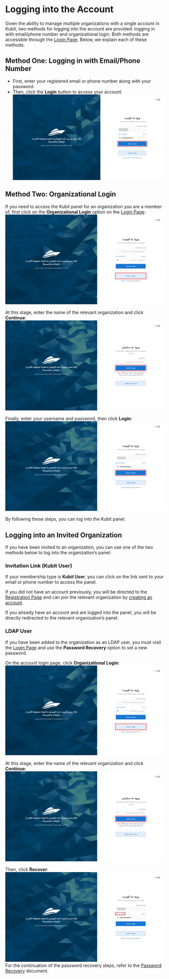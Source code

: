 # Logging into the Account

Given the ability to manage multiple organizations with a single account in Kubit, two methods for logging into the account are provided: logging in with email/phone number and organizational login.
Both methods are accessible through the [Login Page](https://auth.kubit.cloud/fa/login/). Below, we explain each of these methods.

## Method One: Logging in with Email/Phone Number

- First, enter your registered email or phone number along with your password.
- Then, click the **Login** button to access your account.
  ![Login: login with email/phone](img/login-with-email.png)

## Method Two: Organizational Login

If you need to access the Kubit panel for an organization you are a member of, first click on the **Organizational Login** option on the [Login Page](https://panel.kubit.ir/fa/login/):
![Login: login with org](img/login-with-org.png)

At this stage, enter the name of the relevant organization and click **Continue**:
![Login: login with org continue](img/login-with-org-continue.png)

Finally, enter your username and password, then click **Login**:
![Login: enter username](img/enter-username-in-org.png)

By following these steps, you can log into the Kubit panel.

## Logging into an Invited Organization

If you have been invited to an organization, you can use one of the two methods below to log into the organization’s panel:

### Invitation Link (Kubit User)

If your membership type is **Kubit User**, you can click on the link sent to your email or phone number to access the panel.

If you did not have an account previously, you will be directed to the [Registration Page](https://panel.kubit.ir/fa/register/) and can join the relevant organization by [creating an account](../register).

If you already have an account and are logged into the panel, you will be directly redirected to the relevant organization’s panel.

### LDAP User

If you have been added to the organization as an LDAP user, you must visit the [Login Page](https://panel.kubit.ir/fa/login/) and use the **Password Recovery** option to set a new password.

On the account login page, click **Organizational Login**:
![Login: login with org](img/login-with-org.png)

At this stage, enter the name of the relevant organization and click **Continue**:
![Login: login with org continue](img/login-with-org-continue.png)

Then, click **Recover**:
![Login: forgot ldap password](img/forgot-ldap-password.png)
For the continuation of the password recovery steps, refer to the [Password Recovery](../forgot-password) document.
